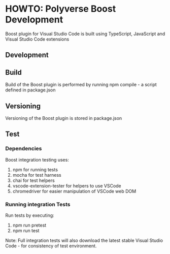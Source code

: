 # HOWTO: Polyverse Boost Development

Boost plugin for Visual Studio Code is built using TypeScript, JavaScript and Visual Studio Code extensions

## Development

## Build
Build of the Boost plugin is performed by running npm compile - a script defined in package.json

## Versioning
Versioning of the Boost plugin is stored in package.json

## Test

### Dependencies
Boost integration testing uses:
1. npm for running tests
2. mocha for test harness
3. chai for test helpers
4. vscode-extension-tester for helpers to use VSCode
5. chromedriver for easier manipulation of VSCode web DOM

### Running integration Tests
Run tests by executing:
1. npm run pretest
2. npm run test

Note: Full integration tests will also download the latest stable Visual Studio Code - for consistency of test environment.